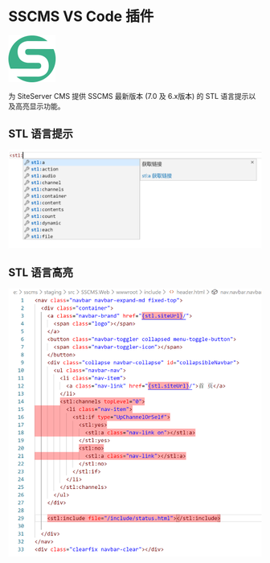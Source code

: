 # SSCMS VS Code 插件

![sample](siteserver.png)

为 SiteServer CMS 提供 SSCMS 最新版本 (7.0 及 6.x版本) 的 STL 语言提示以及高亮显示功能。

## STL 语言提示

![sample](tips.png)

## STL 语言高亮

![sample](highlight.png)